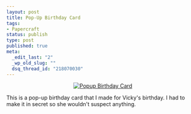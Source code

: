 ```yaml
--- 
layout: post
title: Pop-Up Birthday Card
tags: 
- Papercraft
status: publish
type: post
published: true
meta: 
  _edit_last: "2"
  _wp_old_slug: ""
  dsq_thread_id: "218070030"
---
```

<p style="text-align: center;"><a href="http://www.flickr.com/photos/craig552uk/5008033854/sizes/l/in/photostream/"><img class="aligncenter" src="http://farm5.static.flickr.com/4129/5008033854_e004748720.jpg" alt="Popup Birthday Card" /></a></p>
<p style="text-align: left;">This is a pop-up birthday card that I made for Vicky's birthday. I had to make it in secret so she wouldn't suspect anything.</p>
